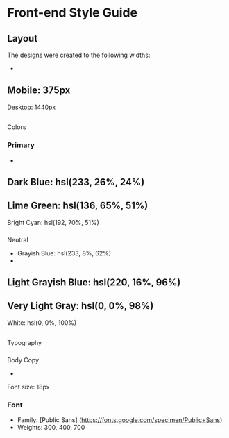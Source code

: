 # Front-end Style Guide

## Layout


The designs were created to the following widths:

-
Mobile: 375px
- 
Desktop: 1440px

##
Colors

### Primary

- 
Dark Blue: hsl(233, 26%, 24%)
- 
Lime Green: hsl(136, 65%, 51%)
- 
Bright Cyan: hsl(192, 70%, 51%)

### 
Neutral

- Grayish Blue: hsl(233, 8%, 62%)
- 
Light Grayish Blue: hsl(220, 16%, 96%)
- 
Very Light Gray: hsl(0, 0%, 98%)
- 
White: hsl(0, 0%, 100%)

## 
Typography

### 
Body 
Copy

- 
Font size: 18px

### Font

- Family: [Public Sans]
(https://fonts.google.com/specimen/Public+Sans)
- Weights: 300, 400, 700